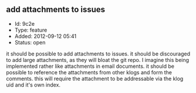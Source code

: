 ## add attachments to issues
+ Id: 9c2e
+ Type: feature
+ Added: 2012-09-12 05:41
+ Status: open

it should be possible to add attachments to issues. it should be discouraged to add large attachments, as they will bloat the git repo. I imagine this being implemented rather like attachments in email documents. it should be possible to reference the attachments from other klogs and form the comments. this will require the attachment to be addressable via the klog uid and it's own index.
